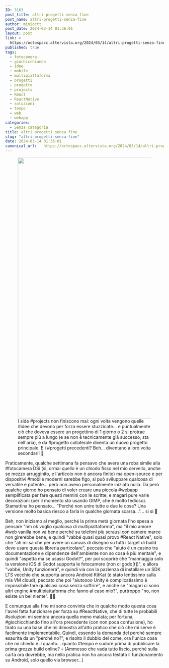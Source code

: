 ```yaml
---
ID: 3163
post_title: altri progetti senza fine
post_name: altri-progetti-senza-fine
author: minioctt
post_date: 2024-03-14 01:36:01
layout: post
link: >
  https://octospacc.altervista.org/2024/03/14/altri-progetti-senza-fine/
published: true
tags:
  - fotocamera
  - giochicchiando
  - idee
  - mobile
  - multipiattaforma
  - progetti
  - progetto
  - projects
  - React
  - ReactNative
  - soluzioni
  - tempo
  - web
  - webapp
categories:
  - Senza categoria
title: altri progetti senza fine
slug: "altri-progetti-senza-fine"
date: 2024-03-14 01:36:01
canonical_url:   https://octospacc.altervista.org/2024/03/14/altri-progetti-senza-fine/
---
```

<!-- wp:image {"id":3165,"width":"826px","height":"auto","sizeSlug":"large","linkDestination":"none"} -->
<figure class="wp-block-image size-large is-resized"><img src="https://octospacc.github.io/microblog-mirror/assets/uploads/2024/03/image-6-960x960.png" alt="" class="wp-image-3165" style="width:826px;height:auto"/><figcaption class="wp-element-caption">I side #projects non finiscono mai: ogni volta vengono quelle #idee che devono per forza essere stuzzicate... e puntualmente ciò che doveva essere un progettino di 1 giorno o 2 si protrae sempre più a lungo (e se non è tecnicamente già successo, sta nell'aria), e da #progetto collaterale diventa un nuovo progetto principale. E i #progetti precedenti? Beh... diventano a loro volta secondari! 😬️</figcaption></figure>
<!-- /wp:image -->

<!-- wp:paragraph -->
<p markdown="1">Praticamente, qualche settimana fa pensavo che avere una roba simile alla #fotocamera DSi (si, ormai quello è un chiodo fisso nel mio cervello, anche se mezzo arrugginito, e l'articolo non è ancora finito) ma open-source e per dispositivi #mobile moderni sarebbe figo, si può sviluppare qualcosa di versatile e potente... però non avevo personalmente iniziato nulla. Da però qualche giorno ho pensato di voler creare una piccola #webapp semplificata per fare questi memini con le scritte, e magari pure varie decorazioni (per il momento sto usando GIMP, che è molto tedioso). Stamattina ho pensato... "Perché non unire tutte e due le cose? Una versione molto basica riesco a farla in qualche giornata scarsa..."... si si 🤣️</p>
<!-- /wp:paragraph -->

<!-- wp:paragraph -->
<p markdown="1">Beh, non iniziamo al meglio, perché la prima metà giornata l'ho spesa a pensare "hm ok voglio qualcosa di multipiattaforma", ma "il mio amore #web vanilla non va bene perché su telefoni più scrausi con camere marce non girerebbe bene, e quindi "vabbé quasi quasi provo #React Native", solo che "ah mi sa che per avere un canvas di disegno su tutti i target di build devo usare questa libreria particolare", peccato che "aiuto è un casino tra documentazione e dipendenze dell'ambiente non so cosa è più mentale", e quindi "aspetta ma se usassi Godot?", per poi scoprire che "mannaggia solo la versione iOS di Godot supporta le fotocamere (non ci godo[t])", e allora "vabbé, Unity funzionerá", e quindi via con la pazienza di installare un SDK LTS vecchio che supporta ancora Android KitKat (è stato lentissimo sulla mia VM cloud), peccato che poi "aiutoooo Unity è complicatissimo è impossibile fare qualsiasi cosa senza soffrire", e anche se "magari ci sono altri engine #multipiattaforma che fanno al caso mio?", purtroppo "no, non esiste un bel niente". 😶‍🌫️️</p>
<!-- /wp:paragraph -->

<!-- wp:paragraph -->
<p markdown="1">E comunque alla fine mi sono convinta che in qualche modo questa cosa l'avrei fatta funzionare per forza su #ReactNative, che di tutte le probabili #soluzioni mi sembra ancora quella meno malata; per fortuna, #giochicchiando fino all'ora precedente (con non poca confusione), ho tirato su una base che mi dimostra all'atto pratico che ciò che mi serve è facilmente implementabile. Quindi, essendo la domanda del perché sempre esaurita da un "perché no?", e risolto il dubbio del come, ora l'unica cosa che mi chiedo è il quanto... quanto #tempo e sudore prima di pubblicare la prima grezza build online? 💀️ (Ammesso che vada tutto liscio, perché sulla carta ora dovrebbe, ma nella pratica non ho ancora testato il funzionamento su Android, solo quello via browser...)</p>
<!-- /wp:paragraph -->